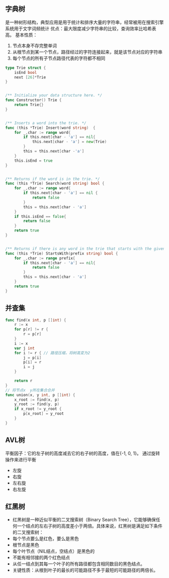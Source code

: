 ## 字典树
是一种树形结构，典型应用是用于统计和排序大量的字符串，经常被用在搜索引擎系统用于文字词频统计
优点：最大限度减少字符串的比较，查询效率比哈希表高。
基本性质：
1. 节点本身不存完整单词
2. 从根节点到某一个节点，路径经过的字符连接起来，就是该节点对应的字符串
3. 每个节点的所有子节点路径代表的字符都不相同
```go
type Trie struct {
	isEnd bool
	next [26]*Trie
}


/** Initialize your data structure here. */
func Constructor() Trie {
	return Trie{}
}


/** Inserts a word into the trie. */
func (this *Trie) Insert(word string)  {
	for _,char := range word{
		if this.next[char - 'a'] == nil{
			this.next[char - 'a'] = new(Trie)
		}
		this = this.next[char -'a']
	}
	this.isEnd = true
}


/** Returns if the word is in the trie. */
func (this *Trie) Search(word string) bool {
	for _,char := range word{
		if this.next[char - 'a'] == nil {
			return false
		}
		this = this.next[char - 'a']
	}
	if this.isEnd == false{
		return false
	}
	return true
}


/** Returns if there is any word in the trie that starts with the given prefix. */
func (this *Trie) StartsWith(prefix string) bool {
	for _,char := range prefix{
		if this.next[char - 'a'] == nil{
			return false
		}
		this = this.next[char - 'a']
	}
	return true
}
```
## 并查集
```go
func find(x int, p []int) {
    r := x
    for p[r] != r {
        r = p[r]
    }
    i := x
    var j int
    for i != r { // 路径压缩，将树高变为2
        j = p[i]
        p[i] = r
        i = j
    }

    return r
}
// 将节点x  y所在集合合并
func union(x, y int, p []int) {
    x_root := find(x, p)
    y_root := find(y, p)
    if x_root != y_root {
        p[x_root] = y_root
    } 
}
```

## AVL树
平衡因子：它的左子树的高度减去它的右子树的高度，值在{-1, 0, 1}。
通过旋转操作来进行平衡
* 左旋
* 右旋
* 左右旋
* 右左旋
## 红黑树
* 红黑树是一种近似平衡的二叉搜索树（Binary Search Tree），它能够确保任何一个结点的左右子树的高度差小于两倍。具体来说，红黑树是满足如下条件的二叉搜索树：
* 每个节点要么是红色，要么是黑色
* 根节点是黑色
* 每个叶节点（NIL结点，空结点）是黑色的
* 不能有相邻接的两个红色结点
* 从任一结点到其每一个叶子的所有路径都包含相同数目的黑色结点。
* 关键性质：从根到叶子的最长的可能路径不多于最短的可能路径的两倍长。

